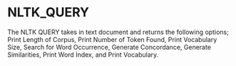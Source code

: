 # NLTK_QUERY
The NLTK QUERY takes in text document and returns the following options; Print Length of Corpus, Print Number of Token Found, Print Vocabulary Size, Search for Word Occurrence, Generate Concordance, Generate Similarities, Print Word Index, and Print Vocabulary.
